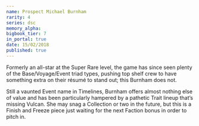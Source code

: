 ```yaml
---
name: Prospect Michael Burnham
rarity: 4
series: dsc
memory_alpha:
bigbook_tier: 7
in_portal: true
date: 15/02/2018
published: true
---
```


Formerly an all-star at the Super Rare level, the game has since seen plenty of the Base/Voyage/Event triad types, pushing top shelf crew to have something extra on their résumé to stand out; this Burnham does not.

Still a vaunted Event name in Timelines, Burnham offers almost nothing else of value and has been particularly hampered by a pathetic Trait lineup that’s missing Vulcan. She may snag a Collection or two in the future, but this is a Finish and Freeze piece just waiting for the next Faction bonus in order to pitch in.
